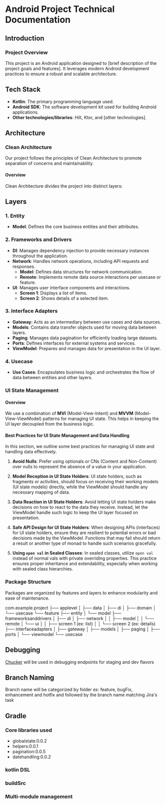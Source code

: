 # Android Project Technical Documentation

## Introduction

### Project Overview
This project is an Android application designed to [brief description of the project goals and features]. It leverages modern Android development practices to ensure a robust and scalable architecture.

## Tech Stack
- **Kotlin**: The primary programming language used.
- **Android SDK**: The software development kit used for building Android applications.
- **Other technologies/libraries**: Hilt, Ktor, and [other technologies].

## Architecture

### Clean Architecture
Our project follows the principles of Clean Architecture to promote separation of concerns and maintainability.

#### Overview
Clean Architecture divides the project into distinct layers:

## Layers

### 1. Entity
- **Model**: Defines the core business entities and their attributes.

### 2. Frameworks and Drivers
- **DI**: Manages dependency injection to provide necessary instances throughout the application.
- **Network**: Handles network operations, including API requests and responses.
  - **Model**: Defines data structures for network communication.
  - **Remote**: Implements remote data source interactions per usecase or feature.
- **UI**: Manages user interface components and interactions.
  - **Screen 1**: Displays a list of items.
  - **Screen 2**: Shows details of a selected item.

### 3. Interface Adapters
- **Gateway**: Acts as an intermediary between use cases and data sources.
- **Models**: Contains data transfer objects used for moving data between layers.
- **Paging**: Manages data pagination for efficiently loading large datasets.
- **Ports**: Defines interfaces for external systems and services.
- **ViewModel**: Prepares and manages data for presentation in the UI layer.

### 4. Usecase
- **Use Cases**: Encapsulates business logic and orchestrates the flow of data between entities and other layers.

### UI State Management
#### Overview
We use a combination of **MVI** (Model-View-Intent) and **MVVM** (Model-View-ViewModel) patterns for managing UI state. This helps in keeping the UI layer decoupled from the business logic.

#### Best Practices for UI State Management and Data Handling
In this section, we outline some best practices for managing UI state and handling data effectively.

1. **Avoid Nulls**: Prefer using optionals or CNs (Content and Non-Content) over nulls to represent the absence of a value in your application.

2. **Model Reception in UI State Holders**: UI state holders, such as fragments or activities, should focus on receiving their working models (UI state models) directly, while the ViewModel should handle any necessary mapping of data.

3. **Data Reaction in UI State Holders**: Avoid letting UI state holders make decisions on how to react to the data they receive. Instead, let the ViewModel handle such logic to keep the UI layer focused on presentation.

4. **Safe API Design for UI State Holders**: When designing APIs (interfaces) for UI state holders, ensure they are resilient to potential errors or bad decisions made by the ViewModel. Functions that may fail should return a result or another type of monad to handle such scenarios gracefully.

5. **Using `open val` in Sealed Classes**: In sealed classes, utilize `open val` instead of normal vals with private overriding properties. This practice ensures proper inheritance and extendability, especially when working with sealed class hierarchies.

### Package Structure
Packages are organized by features and layers to enhance modularity and ease of maintenance.


com.example.project
├── applevel
│   ├── data
│   ├── di
│   ├── domain
│   └── usecase
└── feature
    ├── entity
    │   └── model
    ├── frameworksanddrivers
    │   ├── di
    │   ├── network
    │   │   ├── model
    │   │   └── remote
    │   └── ui
    │   │   ├── screen 1 (ex: list)
    │   │   └── screen 2 (ex: details)
    ├── interfaceadapters
    │   ├── gateway
    │   ├── models
    │   ├── paging
    │   ├── ports
    │   └── viewmodel
    └── usecase
## Debugging
[Chucker](https://github.com/ChuckerTeam/chucker) will be used in debugging endpoints for staging and dev flavors

## Branch Naming
Branch name will be categorized by folder ex: feature, bugFix, enhancement and hotfix and followed by the branch name matching Jira's task

## Gradle

### Core libraries used
- globalstate:0.0.2
- helpers:0.0.1
- pagination:0.0.5
- datehandling:0.0.2
### kotlin DSL

### buildSrc

### Multi-module management
